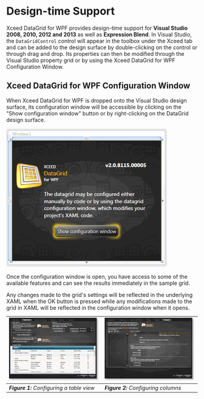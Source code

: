 # Design-time Support

Xceed DataGrid for WPF provides design-time support for **Visual Studio 2008, 2010, 2012 and 2013** as well as **Expression Blend**. In Visual Studio, the `DataGridControl` control will appear in the toolbox under the Xceed tab and can be added to the design surface by double-clicking on the control or through drag and drop. Its properties can then be modified through the Visual Studio property grid or by using the Xceed DataGrid for WPF Configuration Window.

## Xceed DataGrid for WPF Configuration Window
When Xceed DataGrid for WPF is dropped onto the Visual Studio design surface, its configuration window will be accessible by clicking on the "Show configuration window" button or by right-clicking on the DataGrid design surface.

![Designer Start](/img/designer_start.gif)

Once the configuration window is open, you have access to some of the available features and can see the results immediately in the sample grid.

Any changes made to the grid's settings will be reflected in the underlying XAML when the OK button is pressed while any modifications made to the grid in XAML will be reflected in the configuration window when it opens.



|![Designer Start](/img/designer_tableview_thumb.gif )  |![Designer Start](/img/designer_columns_thumb.gif)  |
|-------------------------------------------------------|----------------------------------------------------|
|***Figure 1:** Configuring a table view*               |      ***Figure 2:** Configuring columns*|

